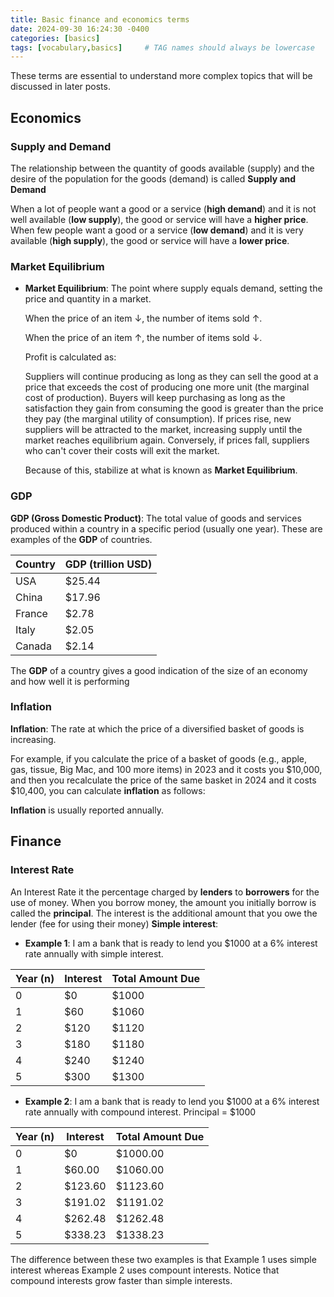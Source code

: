 ```yaml
---
title: Basic finance and economics terms
date: 2024-09-30 16:24:30 -0400
categories: [basics]
tags: [vocabulary,basics]     # TAG names should always be lowercase
---
```


These terms are essential to understand more complex topics that will be discussed in later posts.

## Economics

### Supply and Demand
The relationship between the quantity of goods available (supply) and the desire of the population for the goods (demand) is called **Supply and Demand**

When a lot of people want a good or a service (**high demand**) and it is not well available (**low supply**), the good or service will have a **higher price**.
When few people want a good or a service (**low demand**) and it is very available (**high supply**), the good or service will have a **lower price**.


### Market Equilibrium
- **Market Equilibrium**: The point where supply equals demand, setting the price and quantity in a market.


  When the price of an item $\downarrow$, the number of items sold $\uparrow$.

  When the price of an item $\uparrow$, the number of items sold $\downarrow$.  


  Profit is calculated as:

  <!-- $$
  \text{Profit} = \text{Number of items sold} \times \text{Price of item} \times \text{Profit margin}
  $$ -->

  Suppliers will continue producing as long as they can sell the good at a price that exceeds the cost of producing one more unit (the marginal cost of production). Buyers will keep purchasing as long as the satisfaction they gain from consuming the good is greater than the price they pay (the marginal utility of consumption). If prices rise, new suppliers will be attracted to the market, increasing supply until the market reaches equilibrium again. Conversely, if prices fall, suppliers who can't cover their costs will exit the market.

  Because of this,  stabilize at what is known as **Market Equilibrium**.

### GDP
**GDP (Gross Domestic Product)**: The total value of goods and services produced within a country in a specific period (usually one year). These are examples of the **GDP** of countries.

| Country    | GDP (trillion USD) |
| -------- | ------- |
| USA  | $25.44    |
| China    | $17.96    |
| France    | $2.78    |
| Italy    | $2.05    |
| Canada | $2.14     |

The **GDP** of a country gives a good indication of the size of an economy and how well it is performing


### Inflation
**Inflation**: The rate at which the price of a diversified basket of goods is increasing.

  For example, if you calculate the price of a basket of goods (e.g., apple, gas, tissue, Big Mac, and 100 more items) in 2023 and it costs you \$10,000, and then you recalculate the price of the same basket in 2024 and it costs \$10,400, you can calculate **inflation** as follows:

  <!-- $$ 
  \text{Inflation} = \frac{\text{Price in year } n - \text{Price in year 0}}{\text{Price in year 0}} 
  $$

  So, for this example:

  $$
  \text{Inflation} = \frac{10400 - 10000}{10000} = 0.04 \text{ or } 4\%
  $$ -->

  **Inflation** is usually reported annually.


## Finance

### Interest Rate
An Interest Rate it the percentage charged by **lenders** to **borrowers** for the use of money. When you borrow money, the amount you initially borrow is called the **principal**. The interest is the additional amount that you owe the lender (fee for using their money)
**Simple interest**:
<!-- $$
\text{Amount due after } n \text{ years} = \text{Principal} \times (1 + \text{Interest Rate} \times n)
$$

**Compound interest**:
$$
\text{Amount due after } n \text{ years} = \text{Principal} \times (1 + \text{Interest Rate})^n
$$ -->

- **Example 1**: I am a bank that is ready to lend you $1000 at a 6% interest rate annually with simple interest.


<!-- $$
\begin{aligned}
&\text{Principal} = 1000\$\\\
&\text{Amount due after } n \text{ years} = 1000\$ \times (1 + 0.06 \times n)
\end{aligned}
$$ -->

| Year (n) | Interest | Total Amount Due |
|----------|----------|-------------------|
| 0        | $0       | $1000             |
| 1        | $60      | $1060             |
| 2        | $120     | $1120             |
| 3        | $180     | $1180             |
| 4        | $240     | $1240             |
| 5        | $300     | $1300             |
- **Example 2**: I am a bank that is ready to lend you $1000 at a 6% interest rate annually with compound interest.
Principal = $1000
<!-- $$
\text{Amount due after } n \text{ years} = 1000 \times (1 + 0.06)^n
$$ -->
| Year (n) | Interest | Total Amount Due |
|----------|----------|-------------------|
| 0        | $0       | $1000.00          |
| 1        | $60.00   | $1060.00          |
| 2        | $123.60  | $1123.60          |
| 3        | $191.02  | $1191.02          |
| 4        | $262.48  | $1262.48          |
| 5        | $338.23  | $1338.23          |


The difference between these two examples is that Example 1 uses simple interest whereas Example 2 uses compount interests. Notice that compound interests grow faster than simple interests.
